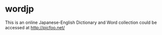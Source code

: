 # wordjp
This is an online Japanese-English Dictionary and Word collection
could be accessed at 
http://picfoo.net/
